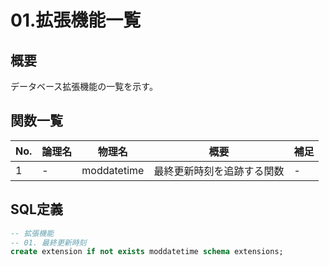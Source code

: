# 01.拡張機能一覧

## 概要
データベース拡張機能の一覧を示す。

## 関数一覧

| No. | 論理名 | 物理名 | 概要 | 補足 |
|----|---|---|---|---|
| 1 | - | moddatetime | 最終更新時刻を追跡する関数 | - |

## SQL定義

```sql
-- 拡張機能
-- 01. 最終更新時刻
create extension if not exists moddatetime schema extensions;
```